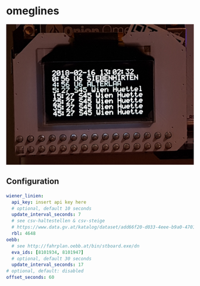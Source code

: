 # omeglines

![oled display](pictures/20180216T130230.jpg)

## Configuration

```yaml
wiener_linien:
  api_key: insert api key here
  # optional, default 10 seconds
  update_interval_seconds: 7
  # see csv-haltestellen & csv-steige
  # https://www.data.gv.at/katalog/dataset/add66f20-d033-4eee-b9a0-47019828e698
  rbl: 4648
oebb:
  # see http://fahrplan.oebb.at/bin/stboard.exe/dn
  eva_ids: [8101934, 8101947]
  # optional, default 30 seconds
  update_interval_seconds: 17
# optional, default: disabled
offset_seconds: 60
```
